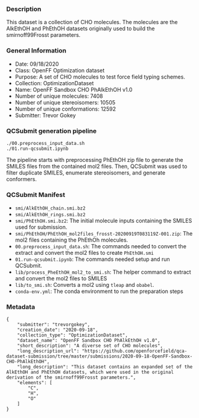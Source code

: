 ### Description

This dataset is a collection of CHO molecules. The molecules are the AlkEthOH and PhEthOH datasets originally used to build the smirnoff99Frosst parameters.

### General Information
 - Date: 09/18/2020
 - Class: OpenFF Optimization dataset
 - Purpose: A set of CHO molecules to test force field typing schemes.
 - Collection: OptimizationDataset
 - Name: OpenFF Sandbox CHO PhAlkEthOH v1.0
 - Number of unique molecules: 7408
 - Number of unique stereoisomers: 10505
 - Number of unique conformations: 12592
 - Submitter: Trevor Gokey
 
### QCSubmit generation pipeline

```
./00.preprocess_input_data.sh
./01.run-qcsubmit.ipynb
```

The pipeline starts with preprocessing PhEthOH zip file to generate the SMILES files from the contained mol2 files. Then, QCSubmit was used to filter duplicate SMILES, enumerate stereoisomers, and generate conformers. 

### QCSubmit Manifest
 
- `smi/AlkEthOH_chain.smi.bz2`
- `smi/AlkEthOH_rings.smi.bz2`
- `smi/PhEthOH.smi.bz2`: The initial molecule inputs containing the SMILES used for submission.
- `smi/PhEthOH/PhEthOH_mol2files_frosst-20200919T083119Z-001.zip`: The mol2 files containing the PhEthOh molecules.
- `00.preprocess_input_data.sh`: The commands needed to convert the extract and convert the mol2 files to create `PhEthOH.smi`
- `01.run-qcsubmit.ipynb`: The commands needed setup and run QCSubmit.
- `lib/process_PheEthOH_mol2_to_smi.sh`: The helper command to extract and convert the mol2 files to SMILES
- `lib/to_smi.sh`: Converts a mol2 using `tleap` and `obabel`.
- `conda-env.yml`: The conda environment to run the preparation steps

 ### Metadata
```
{
	"submitter": "trevorgokey",
	"creation_date": "2020-09-18",
	"collection_type": "OptimizationDataset",
	"dataset_name": "OpenFF Sandbox CHO PhAlkEthOH v1.0", 
	"short_description": "A diverse set of CHO molecules",
	"long_description_url": "https://github.com/openforcefield/qca-dataset-submission/tree/master/submissions/2020-09-18-OpenFF-Sandbox-CHO-PhAlkEthOH",
	"long_description": "This dataset contains an expanded set of the AlkEthOH and PhEthOH datasets, which were used in the original derivation of the smirnoff99Frosst parameters.",
	"elements": [
		"C",
		"H",
		"O"
	]
}
```
